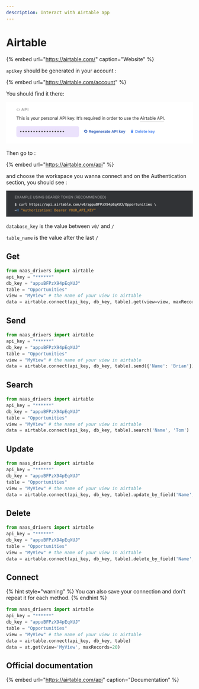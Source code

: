 ```yaml
---
description: Interact with Airtable app
---
```


# Airtable

{% embed url="https://airtable.com/" caption="Website" %}

`apikey` should be generated in your account :

{% embed url="https://airtable.com/account" %}

You should find it there:

![Screenshot of account API section](../.gitbook/assets/screenshot-2020-11-02-at-13.34.30.png)

Then go to :

{% embed url="https://airtable.com/api" %}

 and choose the workspace you wanna connect and on the Authentication section, you should see :

![Screenshot of official doc](../.gitbook/assets/screenshot-2020-11-02-at-13.30.21.png)

`database_key` is the value between `v0/` and `/` 

`table_name` is the value after the last `/` 

## Get

```python
from naas_drivers import airtable
api_key = "******"
db_key = "appuBFPzX94pEqXUJ"
table = "Opportunities"
view = "MyView" # the name of your view in airtable
data = airtable.connect(api_key, db_key, table).get(view=view, maxRecords=20)
```

## Send

```python
from naas_drivers import airtable
api_key = "******"
db_key = "appuBFPzX94pEqXUJ"
table = "Opportunities"
view = "MyView" # the name of your view in airtable
data = airtable.connect(api_key, db_key, table).send({'Name': 'Brian'})
```

## Search

```python
from naas_drivers import airtable
api_key = "******"
db_key = "appuBFPzX94pEqXUJ"
table = "Opportunities"
view = "MyView" # the name of your view in airtable
data = airtable.connect(api_key, db_key, table).search('Name', 'Tom')
```

## Update

```python
from naas_drivers import airtable
api_key = "******"
db_key = "appuBFPzX94pEqXUJ"
table = "Opportunities"
view = "MyView" # the name of your view in airtable
data = airtable.connect(api_key, db_key, table).update_by_field('Name', 'Tom', {'Phone': '1234-4445'})
```

## Delete

```python
from naas_drivers import airtable
api_key = "******"
db_key = "appuBFPzX94pEqXUJ"
table = "Opportunities"
view = "MyView" # the name of your view in airtable
data = airtable.connect(api_key, db_key, table).delete_by_field('Name', 'Tom')
```

## Connect

{% hint style="warning" %}
You can also save your connection and don't repeat it for each method.
{% endhint %}

```python
from naas_drivers import airtable
api_key = "******"
db_key = "appuBFPzX94pEqXUJ"
table = "Opportunities"
view = "MyView" # the name of your view in airtable
data = airtable.connect(api_key, db_key, table)
data = at.get(view='MyView', maxRecords=20)
```

## Official documentation

{% embed url="https://airtable.com/api" caption="Documentation" %}

